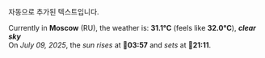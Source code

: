 
자동으로 추가된 텍스트입니다.

<!--START_SECTION:weather:moscow-->
Currently in **Moscow** (RU), the weather is: **31.1°C** (feels like **32.0°C**), ***clear sky***<br/>
On *July 09, 2025*, the *sun rises* at 🌅**03:57** and *sets* at 🌇**21:11**.
<!--END_SECTION:weather-->
